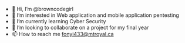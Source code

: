 - 👋 Hi, I’m @browncodegirl
- 👀 I’m interested in Web application and mobile application pentesting
- 🌱 I’m currently learning Cyber Security
- 💞️ I’m looking to collaborate on a project for my final year
- 📫 How to reach me fonyi433@mtroyal.ca

<!---
browncodegirl/browncodegirl is a ✨ special ✨ repository because its `README.md` (this file) appears on your GitHub profile.
You can click the Preview link to take a look at your changes.
--->

